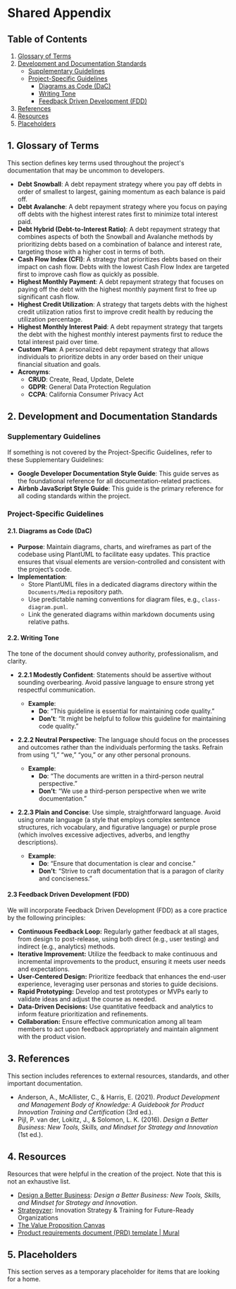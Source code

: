 # Shared Appendix


## Table of Contents
1. [Glossary of Terms](#1-glossary-of-terms)
2. [Development and Documentation Standards](#2-development-and-documentation-standards)
   - [Supplementary Guidelines](#supplementary-guidelines)
   - [Project-Specific Guidelines](#project-specific-guidelines)
     - [Diagrams as Code (DaC)](#21-diagrams-as-code-dac)
     - [Writing Tone](#22-writing-tone)
     - [Feedback Driven Development (FDD)](#23-feedback-driven-development-fdd)
3. [References](#3-references)
4. [Resources](#4-resources)
5. [Placeholders](#5-placeholders)

## 1. Glossary of Terms

This section defines key terms used throughout the project's documentation that may be uncommon to developers.

- **Debt Snowball**: A debt repayment strategy where you pay off debts in order of smallest to largest, gaining momentum as each balance is paid off.
- **Debt Avalanche**: A debt repayment strategy where you focus on paying off debts with the highest interest rates first to minimize total interest paid.
- **Debt Hybrid (Debt-to-Interest Ratio)**: A debt repayment strategy that combines aspects of both the Snowball and Avalanche methods by prioritizing debts based on a combination of balance and interest rate, targeting those with a higher cost in terms of both.
- **Cash Flow Index (CFI)**: A strategy that prioritizes debts based on their impact on cash flow. Debts with the lowest Cash Flow Index are targeted first to improve cash flow as quickly as possible.
- **Highest Monthly Payment**: A debt repayment strategy that focuses on paying off the debt with the highest monthly payment first to free up significant cash flow.
- **Highest Credit Utilization**: A strategy that targets debts with the highest credit utilization ratios first to improve credit health by reducing the utilization percentage.
- **Highest Monthly Interest Paid**: A debt repayment strategy that targets the debt with the highest monthly interest payments first to reduce the total interest paid over time.
- **Custom Plan**: A personalized debt repayment strategy that allows individuals to prioritize debts in any order based on their unique financial situation and goals.
- **Acronyms**:
  - **CRUD**: Create, Read, Update, Delete
  - **GDPR**: General Data Protection Regulation
  - **CCPA**: California Consumer Privacy Act

## 2. Development and Documentation Standards

### Supplementary Guidelines

If something is not covered by the Project-Specific Guidelines, refer to these Supplementary Guidelines:

- **Google Developer Documentation Style Guide**: This guide serves as the foundational reference for all documentation-related practices.
- **Airbnb JavaScript Style Guide**: This guide is the primary reference for all coding standards within the project.

### Project-Specific Guidelines

#### 2.1. Diagrams as Code (DaC)

- **Purpose**: Maintain diagrams, charts, and wireframes as part of the codebase using PlantUML to facilitate easy updates. This practice ensures that visual elements are version-controlled and consistent with the project’s code.
- **Implementation**: 
  - Store PlantUML files in a dedicated diagrams directory within the `Documents/Media` repository path.
  - Use predictable naming conventions for diagram files, e.g., `class-diagram.puml`.
  - Link the generated diagrams within markdown documents using relative paths.

#### 2.2. Writing Tone

The tone of the document should convey authority, professionalism, and clarity.

- **2.2.1 Modestly Confident**: Statements should be assertive without sounding overbearing. Avoid passive language to ensure strong yet respectful communication.
  - **Example**:
    - **Do**: “This guideline is essential for maintaining code quality.”
    - **Don’t**: “It might be helpful to follow this guideline for maintaining code quality.”

- **2.2.2 Neutral Perspective**: The language should focus on the processes and outcomes rather than the individuals performing the tasks. Refrain from using “I,” “we,” “you,” or any other personal pronouns.
  - **Example**:
    - **Do**: “The documents are written in a third-person neutral perspective.”
    - **Don’t**: “We use a third-person perspective when we write documentation.”

- **2.2.3 Plain and Concise**: Use simple, straightforward language. Avoid using ornate language (a style that employs complex sentence structures, rich vocabulary, and figurative language) or purple prose (which involves excessive adjectives, adverbs, and lengthy descriptions).
  - **Example**:
    - **Do**: “Ensure that documentation is clear and concise.”
    - **Don’t**: “Strive to craft documentation that is a paragon of clarity and conciseness.”

#### 2.3 Feedback Driven Development (FDD)

We will incorporate Feedback Driven Development (FDD) as a core practice by the following principles:

- **Continuous Feedback Loop:** Regularly gather feedback at all stages, from design to post-release, using both direct (e.g., user testing) and indirect (e.g., analytics) methods.
- **Iterative Improvement:** Utilize the feedback to make continuous and incremental improvements to the product, ensuring it meets user needs and expectations.
- **User-Centered Design:** Prioritize feedback that enhances the end-user experience, leveraging user personas and stories to guide decisions.
- **Rapid Prototyping:** Develop and test prototypes or MVPs early to validate ideas and adjust the course as needed.
- **Data-Driven Decisions:** Use quantitative feedback and analytics to inform feature prioritization and refinements.
- **Collaboration:** Ensure effective communication among all team members to act upon feedback appropriately and maintain alignment with the product vision.


## 3. References

This section includes references to external resources, standards, and other important documentation.

- Anderson, A., McAllister, C., & Harris, E. (2021). *Product Development and Management Body of Knowledge: A Guidebook for Product Innovation Training and Certification* (3rd ed.).
- Pijl, P. van der, Lokitz, J., & Solomon, L. K. (2016). *Design a Better Business: New Tools, Skills, and Mindset for Strategy and Innovation* (1st ed.).

## 4. Resources

Resources that were helpful in the creation of the project. Note that this is not an exhaustive list.

- [Design a Better Business](https://designabetterbusiness.com): *Design a Better Business: New Tools, Skills, and Mindset for Strategy and Innovation*.
- [Strategyzer](https://www.strategyzer.com): Innovation Strategy & Training for Future-Ready Organizations
- [The Value Proposition Canvas](https://www.strategyzer.com/library/the-value-proposition-canvas)
- [Product requirements document (PRD) template | Mural](https://www.mural.co/templates/product-requirements-document)
 
## 5. Placeholders
This section serves as a temporary placeholder for items that are looking for a home.